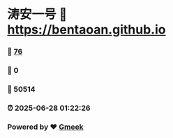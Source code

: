 # 涛安一号 :link: https://bentaoan.github.io 
### :page_facing_up: [76](https://bentaoan.github.io/tag.html) 
### :speech_balloon: 0 
### :hibiscus: 50514 
### :alarm_clock: 2025-06-28 01:22:26 
### Powered by :heart: [Gmeek](https://github.com/Meekdai/Gmeek)
